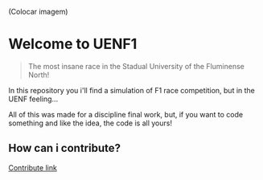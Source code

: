 (Colocar imagem)

# Welcome to UENF1
> The most insane race in the Stadual University of the Fluminense North!

In this repository you i'll find a simulation of F1 race competition, but in the UENF feeling...

All of this was made for a discipline final work, but, if you want to code something and like the idea, the code is all yours!

## How can i contribute?
[Contribute link]([https://github.com/juanzeen/UENF1-POO/manuals](https://github.com/juanzeen/UENF1-POO/tree/main/manuals))
